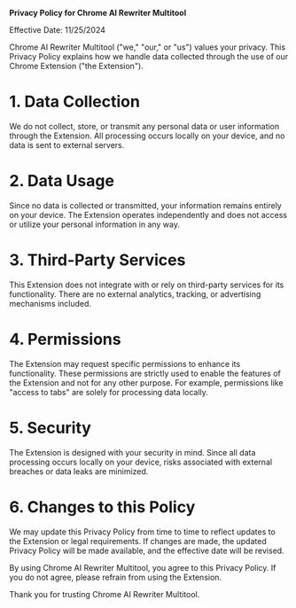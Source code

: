 **Privacy Policy for Chrome AI Rewriter Multitool**

Effective Date: 11/25/2024

Chrome AI Rewriter Multitool ("we," "our," or "us") values your privacy. This Privacy Policy explains how we handle data collected through the use of our Chrome Extension ("the Extension").

# 1. Data Collection
We do not collect, store, or transmit any personal data or user information through the Extension. All processing occurs locally on your device, and no data is sent to external servers.
# 2. Data Usage
Since no data is collected or transmitted, your information remains entirely on your device. The Extension operates independently and does not access or utilize your personal information in any way.
# 3. Third-Party Services
This Extension does not integrate with or rely on third-party services for its functionality. There are no external analytics, tracking, or advertising mechanisms included.
# 4. Permissions
The Extension may request specific permissions to enhance its functionality. These permissions are strictly used to enable the features of the Extension and not for any other purpose. For example, permissions like "access to tabs" are solely for processing data locally.
# 5. Security
The Extension is designed with your security in mind. Since all data processing occurs locally on your device, risks associated with external breaches or data leaks are minimized.
# 6. Changes to this Policy
We may update this Privacy Policy from time to time to reflect updates to the Extension or legal requirements. If changes are made, the updated Privacy Policy will be made available, and the effective date will be revised.

By using Chrome AI Rewriter Multitool, you agree to this Privacy Policy. If you do not agree, please refrain from using the Extension.

Thank you for trusting Chrome AI Rewriter Multitool.
